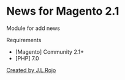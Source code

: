 # News for Magento 2.1
Module for add news

Requirements
 - [Magento] Community 2.1+
 - [PHP] 7.0

<a href="https://www.artegrafico.net">Created by J.L.Rojo</a>
